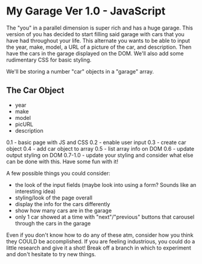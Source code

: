 My Garage Ver 1.0 - JavaScript
==============================

The "you" in a parallel dimension is super rich and has a huge garage. This version of you has decided to start filling said garage with cars that you have had throughout your life. This alternate you wants to be able to input the year, make, model, a URL of a picture of the car, and description. Then have the cars in the garage displayed on the DOM. We'll also add some rudimentary CSS for basic styling.

We'll be storing a number "car" objects in a "garage" array.

The Car Object
--------------
* year
* make
* model
* picURL
* description

0.1 - basic page with JS and CSS
0.2 - enable user input
0.3 - create car object
0.4 - add car object to array
0.5 - list array info on DOM
0.6 - update output styling on DOM
0.7-1.0 - update your styling and consider what else can be done with this. Have some fun with it!

A few possible things you could consider:
* the look of the input fields (maybe look into using a form? Sounds like an interesting idea)
* styling/look of the page overall
* display the info for the cars differently
* show how many cars are in the garage
* only 1 car showed at a time with "next"/"previous" buttons that carousel through the cars in the garage

Even if you don't know how to do any of these atm, consider how you think they COULD be accomplished. If you are feeling industrious, you could do a little research and give it a shot! Break off a branch in which to experiment and don't hesitate to try new things.
